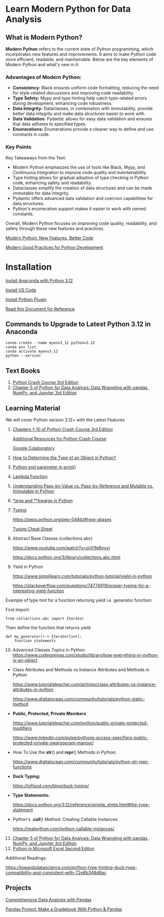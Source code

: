# Learn Modern Python for Data Analysis

## What is Modern Python?


**Modern Python** refers to the current state of Python programming, which incorporates new features and improvements. It aims to make Python code more efficient, readable, and maintainable. Below are the key elements of Modern Python and what's new in it:

### Advantages of Modern Python:

 - **Consistency:** Black ensures uniform code formatting, reducing the need for style-related discussions and improving code readability.
 - **Type Safety:** Mypy and type hinting help catch type-related errors during development, enhancing code robustness.
 - **Data Integrity:** Dataclasses, in combination with immutability, provide better data integrity and make data structures easier to work with.
 - **Data Validation:** Pydantic allows for easy data validation and ensures that data adheres to specified types.
 - **Enumerations:** Enumerations provide a cleaner way to define and use constants in code.

### Key Points

Key Takeaways from the Text:

* Modern Python emphasizes the use of tools like Black, Mypy, and Continuous Integration to improve code quality and maintainability.
* Type hinting allows for gradual adoption of type checking in Python code, enhancing safety and readability.
* Dataclasses simplify the creation of data structures and can be made immutable for data integrity.
* Pydantic offers advanced data validation and coercion capabilities for data structures.
* Python's enumeration support makes it easier to work with named constants.

Overall, Modern Python focuses on improving code quality, readability, and safety through these new features and practices.

[Modern Python: New Features, Better Code](https://www.easypost.com/blog/2022-09-14-modern-python-new-features-better-code)

[Modern Good Practices for Python Development](https://www.stuartellis.name/articles/python-modern-practices/)


# Installation

[Install Anaconda with Python 3.12](https://www.anaconda.com/download) 

[Install VS Code](https://code.visualstudio.com/)

[Install Python Plugin](https://marketplace.visualstudio.com/items?itemName=ms-python.python)

[Read this Document for Reference](https://python.plainenglish.io/typed-python-for-typescript-developers-791145e7171c)

## Commands to Upgrade to Latest Python 3.12 in Anaconda

    conda create --name myenv3_12 python=3.12
    conda env list
    conda activate myenv3_12
    python --version

## Text Books

1. [Python Crash Course 3rd Edition](https://www.amazon.com/Python-Crash-Course-Eric-Matthes/dp/1718502702/ref=sr_1_1)
2. [Chapter 5 of Python for Data Analysis: Data Wrangling with pandas, NumPy, and Jupyter 3rd Edition](https://www.amazon.com/Python-Data-Analysis-Wrangling-Jupyter/dp/109810403X/ref=sr_1_1)


## Learning Material

We will cover Python version 3.12+ with the Latest Features

1. [Chapters 1-10 of Python Crash Course 3rd Edition](https://www.amazon.com/Python-Crash-Course-Eric-Matthes/dp/1718502702/ref=sr_1_1)

    [Additional Resources for Python Crash Course](https://ehmatthes.github.io/pcc_3e/)

    [Google Colaboratory](https://colab.google/)

2. [How to Determine the Type of an Object in Python?](https://itslinuxfoss.com/determine-type-object-python/) 

3. [Python end parameter in print()](https://www.geeksforgeeks.org/gfact-50-python-end-parameter-in-print/)
   
4. [Lambda Function](https://www.geeksforgeeks.org/python-lambda-anonymous-functions-filter-map-reduce/)
5. [Understanding Pass-by-Value vs. Pass-by-Reference and Mutable vs. Immutable in Python](https://www.linkedin.com/pulse/understanding-pass-by-value-vs-pass-by-reference-elhousieny-phd%E1%B4%AC%E1%B4%AE%E1%B4%B0/)
   
6. [*args and **kwargs in Python](https://www.geeksforgeeks.org/args-kwargs-python/)

7. [Typing](https://www.infoworld.com/article/3630372/get-started-with-python-type-hints.html)

    https://peps.python.org/pep-0484/#type-aliases

    [Typing Cheat Sheet](https://mypy.readthedocs.io/en/stable/cheat_sheet_py3.html)

8. Abstract Base Classes (collections.abc)

    https://www.youtube.com/watch?v=oUt1feRoyvI 

    https://docs.python.org/3/library/collections.abc.html 

9. Yield in Python

    https://www.simplilearn.com/tutorials/python-tutorial/yield-in-python 

    https://stackoverflow.com/questions/74774919/proper-typing-for-a-interesting-yield-function 


Example of type hint for a function returning yield i.e. generator function:

First Import:

    from collections.abc import Iterator

Then define the function that returns yield:

    def my_generator()-> Iterator[int]:
        function statements


10. Advanced Classes Topics in Python
    https://www.codingninjas.com/studio/library/how-everything-in-python-is-an-object

* Class Attributes and Methods vs Instance Attributes and Methods in Python

    https://www.tutorialsteacher.com/articles/class-attributes-vs-instance-attributes-in-python

    https://www.digitalocean.com/community/tutorials/python-static-method 

* **Public, Protected, Private Members**

    https://www.tutorialsteacher.com/python/public-private-protected-modifiers

    https://www.linkedin.com/pulse/pythons-access-specifiers-public-protected-private-swarooprani-manoor/ 

* How To Use the __str__() and __repr__() Methods in Python:

    https://www.digitalocean.com/community/tutorials/python-str-repr-functions 

* **Duck Typing:**

    https://ioflood.com/blog/duck-typing/ 

* **Type Statements:**

    https://docs.python.org/3.12/reference/simple_stmts.html#the-type-statement 

* Python's .__call__() Method: Creating Callable Instances:

    https://realpython.com/python-callable-instances/

11. [Chapter 5 of Python for Data Analysis: Data Wrangling with pandas, NumPy, and Jupyter 3rd Edition](https://www.amazon.com/Python-Data-Analysis-Wrangling-Jupyter/dp/109810403X/ref=sr_1_1)
12. [Python in Microsoft Excel Second Editon ](https://www.linkedin.com/posts/financial-modeling-world-cup_python-in-excel-ugcPost-7118239470105075712-5xFJ)

Additional Readings:

https://towardsdatascience.com/python-type-hinting-duck-type-compatibility-and-consistent-with-72e8b348d8ac 

## Projects

[Comprehensive Data Analysis with Pandas](https://www.kaggle.com/code/prashant111/comprehensive-data-analysis-with-pandas)

[Pandas Project: Make a Gradebook With Python & Pandas](https://realpython.com/pandas-project-gradebook/)
